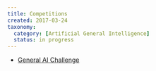 ```yaml
---
title: Competitions
created: 2017-03-24
taxonomy:
  category: [Artificial General Intelligence]
  status: in progress
---
```


* [General AI Challenge](general-ai-challenge)